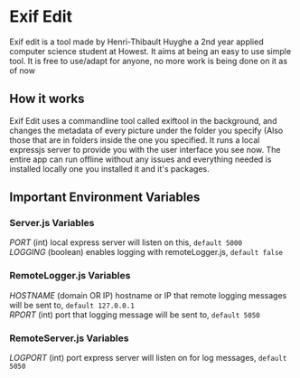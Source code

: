 # Exif Edit
Exif edit is a tool made by Henri-Thibault Huyghe a 2nd year applied computer science student at Howest. It aims at being an easy to use simple tool. It is free to use/adapt for anyone, no more work is being done on it as of now 

## How it works
Exif Edit uses a commandline tool called exiftool in the background, and changes the metadata of every picture under the folder you specify (Also those that are in folders inside the one you specified. It runs a local expressjs server to provide you with the user interface you see now. The entire app can run offline without any issues and everything needed is installed locally one you installed it and it's packages.

## Important Environment Variables
### Server.js Variables
*PORT* (int) local express server will listen on this, `default 5000`<br>
*LOGGING* (boolean) enables logging with remoteLogger.js, `default false`<br>
### RemoteLogger.js Variables
*HOSTNAME* (domain OR IP) hostname or IP that remote logging messages will be sent to, `default 127.0.0.1`<br>
*RPORT* (int) port that logging message will be sent to, `default 5050`<br>
### RemoteServer.js Variables
*LOGPORT* (int) port express server will listen on for log messages, `default 5050`<br>
